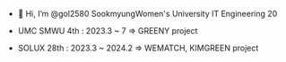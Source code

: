 - 👋 Hi, I’m @gol2580
SookmyungWomen's University
IT Engineering
20


- UMC SMWU 4th : 2023.3 ~ 7 => GREENY project
- SOLUX 28th : 2023.3 ~ 2024.2 => WEMATCH, KIMGREEN project

